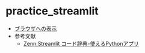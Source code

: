 # practice_streamlit
- [ブラウザへの表示](http://localhost:8501/)
- 参考文献
	- [Zenn:Streamlit コード辞典-使えるPythonアプリ](https://zenn.dev/cocosan/books/f4e6732fe37151/viewer/d9c44d)
